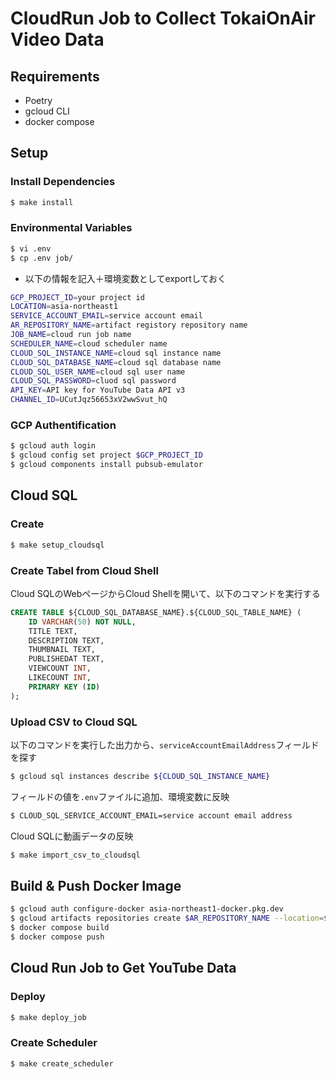 # CloudRun Job to Collect TokaiOnAir Video Data

## Requirements
- Poetry
- gcloud CLI
- docker compose

## Setup
### Install Dependencies
```bash
$ make install
```

### Environmental Variables
```bash
$ vi .env
$ cp .env job/
```

- 以下の情報を記入＋環境変数としてexportしておく
```bash
GCP_PROJECT_ID=your project id
LOCATION=asia-northeast1
SERVICE_ACCOUNT_EMAIL=service account email
AR_REPOSITORY_NAME=artifact registory repository name
JOB_NAME=cloud run job name
SCHEDULER_NAME=cloud scheduler name
CLOUD_SQL_INSTANCE_NAME=cloud sql instance name
CLOUD_SQL_DATABASE_NAME=cloud sql database name
CLOUD_SQL_USER_NAME=cloud sql user name
CLOUD_SQL_PASSWORD=cluod sql password
API_KEY=API key for YouTube Data API v3
CHANNEL_ID=UCutJqz56653xV2wwSvut_hQ
```

### GCP Authentification
```bash
$ gcloud auth login
$ gcloud config set project $GCP_PROJECT_ID
$ gcloud components install pubsub-emulator
```

## Cloud SQL
### Create 
```bash
$ make setup_cloudsql
```

### Create Tabel from Cloud Shell
Cloud SQLのWebページからCloud Shellを開いて、以下のコマンドを実行する
```sql
CREATE TABLE ${CLOUD_SQL_DATABASE_NAME}.${CLOUD_SQL_TABLE_NAME} (
    ID VARCHAR(50) NOT NULL,
    TITLE TEXT,
    DESCRIPTION TEXT,
    THUMBNAIL TEXT,
    PUBLISHEDAT TEXT,
    VIEWCOUNT INT,
    LIKECOUNT INT,
    PRIMARY KEY (ID)
);
```

### Upload CSV to Cloud SQL
以下のコマンドを実行した出力から、`serviceAccountEmailAddress`フィールドを探す
```bash
$ gcloud sql instances describe ${CLOUD_SQL_INSTANCE_NAME}
```
フィールドの値を`.env`ファイルに追加、環境変数に反映
```bash
$ CLOUD_SQL_SERVICE_ACCOUNT_EMAIL=service account email address
```
Cloud SQLに動画データの反映
```bash
$ make import_csv_to_cloudsql
```

## Build & Push Docker Image
```bash
$ gcloud auth configure-docker asia-northeast1-docker.pkg.dev
$ gcloud artifacts repositories create $AR_REPOSITORY_NAME --location=$LOCATION --repository-format=docker
$ docker compose build
$ docker compose push
```

## Cloud Run Job to Get YouTube Data
### Deploy
```bash
$ make deploy_job
```

### Create Scheduler
```bash
$ make create_scheduler
```
